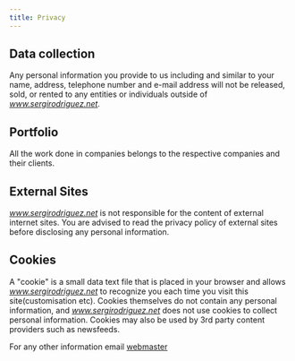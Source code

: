 ```yaml
---
title: Privacy
---
```


## Data collection

Any personal information you provide to us including and similar to your name, address, telephone number and e-mail address will not be released, sold, or rented to any entities or individuals outside of <i>www.sergirodriguez.net</i>.

## Portfolio

All the work done in companies belongs to the respective companies and their clients.

## External Sites

<i>www.sergirodriguez.net</i> is not responsible for the content of external internet sites. You are advised to read the privacy policy of external sites before disclosing any personal information.

## Cookies

A "cookie" is a small data text file that is placed in your browser and allows <i>www.sergirodriguez.net</i>  to recognize you each time you visit this site(customisation etc). Cookies themselves do not contain any personal information, and <i>www.sergirodriguez.net</i>  does not use cookies to collect personal information. Cookies may also be used by 3rd party content providers such as newsfeeds.

For any other information email <a href='mailto:info@sergirodriguez.net'>webmaster</a>
